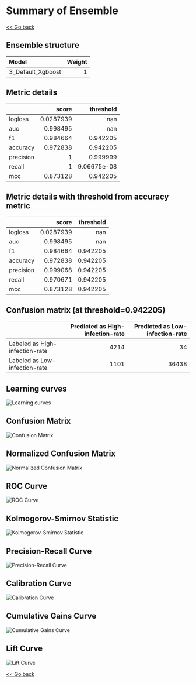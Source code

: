 # Summary of Ensemble

[<< Go back](../README.md)


## Ensemble structure
| Model             |   Weight |
|:------------------|---------:|
| 3_Default_Xgboost |        1 |

## Metric details
|           |     score |     threshold |
|:----------|----------:|--------------:|
| logloss   | 0.0287939 | nan           |
| auc       | 0.998495  | nan           |
| f1        | 0.984664  |   0.942205    |
| accuracy  | 0.972838  |   0.942205    |
| precision | 1         |   0.999999    |
| recall    | 1         |   9.06675e-08 |
| mcc       | 0.873128  |   0.942205    |


## Metric details with threshold from accuracy metric
|           |     score |   threshold |
|:----------|----------:|------------:|
| logloss   | 0.0287939 |  nan        |
| auc       | 0.998495  |  nan        |
| f1        | 0.984664  |    0.942205 |
| accuracy  | 0.972838  |    0.942205 |
| precision | 0.999068  |    0.942205 |
| recall    | 0.970671  |    0.942205 |
| mcc       | 0.873128  |    0.942205 |


## Confusion matrix (at threshold=0.942205)
|                                |   Predicted as High-infection-rate |   Predicted as Low-infection-rate |
|:-------------------------------|-----------------------------------:|----------------------------------:|
| Labeled as High-infection-rate |                               4214 |                                34 |
| Labeled as Low-infection-rate  |                               1101 |                             36438 |

## Learning curves
![Learning curves](learning_curves.png)
## Confusion Matrix

![Confusion Matrix](confusion_matrix.png)


## Normalized Confusion Matrix

![Normalized Confusion Matrix](confusion_matrix_normalized.png)


## ROC Curve

![ROC Curve](roc_curve.png)


## Kolmogorov-Smirnov Statistic

![Kolmogorov-Smirnov Statistic](ks_statistic.png)


## Precision-Recall Curve

![Precision-Recall Curve](precision_recall_curve.png)


## Calibration Curve

![Calibration Curve](calibration_curve_curve.png)


## Cumulative Gains Curve

![Cumulative Gains Curve](cumulative_gains_curve.png)


## Lift Curve

![Lift Curve](lift_curve.png)



[<< Go back](../README.md)
